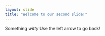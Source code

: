```yaml
---
layout: slide
title: "Welcome to our second slide!"
---
```

Something _witty_
Use the left arrow to go back!
